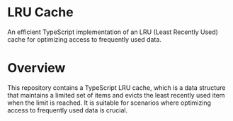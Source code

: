 # LRU Cache
An efficient TypeScript implementation of an LRU (Least Recently Used) cache for optimizing access to frequently used data.

# Overview
This repository contains a TypeScript LRU cache, which is a data structure that maintains a limited set of items and evicts the least recently used item when the limit is reached. It is suitable for scenarios where optimizing access to frequently used data is crucial.

